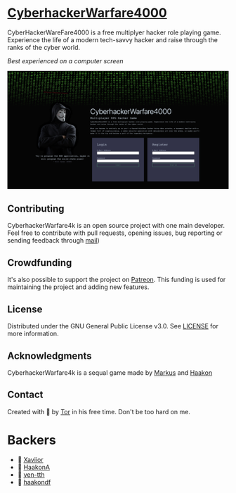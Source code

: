# [CyberhackerWarfare4000](https://chw4k.herokuapp.com/)

CyberHackerWareFare4000 is a free multiplyer hacker role playing game.
Experience the life of a modern tech-savvy hacker and raise through
the ranks of the cyber world.

_Best experienced on a computer screen_

<img src="./chw4kscreenshot.png" width="800" height="auto">

## Contributing

CyberhackerWarfare4k is an open source project with one main developer.
Feel free to contribute with pull requests, opening issues, bug reporting or sending
feedback through [mail](mailto:tormod.flesjo@gmail.com?subject=CHWF4K))

## Crowdfunding

It's also possible to support the project on [Patreon](https://www.patreon.com/cyberhackerwarfare4000).
This funding is used for maintaining the project and adding new features.

## License

Distributed under the GNU General Public License v3.0. See [LICENSE](./LICENSE) for more information.

## Acknowledgments

CyberhackerWarfare4k is a sequal game made by
[Markus](https://github.com/fenrew) and [Haakon](https://www.linkedin.com/in/haakon-foyen/)

## Contact

Created with 💙 by [Tor](https://github.com/Ojself) in his free time. Don't be too hard on me.

# Backers

- 🥈 [Xaviior](https://github.com/Xaviior)
- 🥉 [HaakonA](https://github.com/HaakonA)
- 🥉 [yen-tth](https://github.com/yen-tth)
- 🥉 [haakondf](https://github.com/haakondf)
